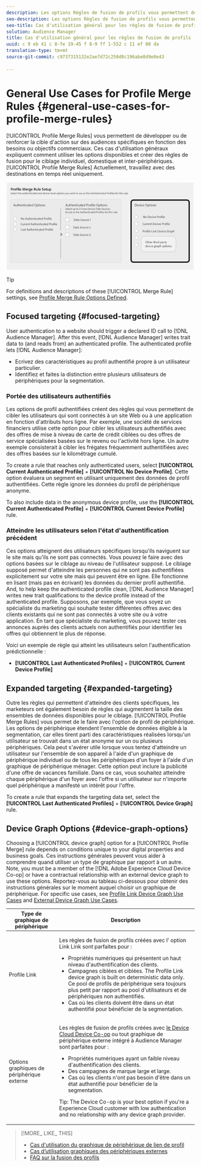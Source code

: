 ```yaml
---
description: Les options Règles de fusion de profils vous permettent de développer ou de renforcer la cible d'action sur des audiences spécifiques en fonction des besoins ou objectifs commerciaux. Ces cas d'utilisation généraux expliquent comment utiliser les options disponibles et créer des règles de fusion pour le ciblage individuel, domestique et inter-périphériques. Actuellement, les règles de fusion de profils fonctionnent avec les destinations en temps réel uniquement.
seo-description: Les options Règles de fusion de profils vous permettent de développer ou de renforcer la cible d'action sur des audiences spécifiques en fonction des besoins ou objectifs commerciaux. Ces cas d'utilisation généraux expliquent comment utiliser les options disponibles et créer des règles de fusion pour le ciblage individuel, domestique et inter-périphériques. Actuellement, les règles de fusion de profils fonctionnent avec les destinations en temps réel uniquement.
seo-title: Cas d'utilisation général pour les règles de fusion de profils
solution: Audience Manager
title: Cas d'utilisation général pour les règles de fusion de profils
uuid: c 9 eb 41 c 8-fe 19-45 f 8-9 ff 1-552 c 11 ef 08 da
translation-type: tm+mt
source-git-commit: c9737315132e2ae7d72c250d8c196abe8d9e0e43

---
```



# General Use Cases for Profile Merge Rules {#general-use-cases-for-profile-merge-rules}

[!UICONTROL Profile Merge Rules] vous permettent de développer ou de renforcer la cible d'action sur des audiences spécifiques en fonction des besoins ou objectifs commerciaux. Ces cas d'utilisation généraux expliquent comment utiliser les options disponibles et créer des règles de fusion pour le ciblage individuel, domestique et inter-périphériques. [!UICONTROL Profile Merge Rules] Actuellement, travaillez avec des destinations en temps réel uniquement.

![](assets/merge-rules-options.png)

>[!TIP]
>
>For definitions and descriptions of these [!UICONTROL Merge Rule] settings, see [Profile Merge Rule Options Defined](../../features/profile-merge-rules/merge-rule-definitions.md).

## Focused targeting {#focused-targeting}

User authentication to a website should trigger a declared ID call to [!DNL Audience Manager]. After this event, [!DNL Audience Manager] writes trait data to (and reads from) an authenticated profile. The authenticated profile lets [!DNL Audience Manager]:

* Ecrivez des caractéristiques au profil authentifié propre à un utilisateur particulier.
* Identifiez et faites la distinction entre plusieurs utilisateurs de périphériques pour la segmentation.

### Portée des utilisateurs authentifiés

Les options de profil authentifiées créent des règles qui vous permettent de cibler les utilisateurs qui sont connectés à un site Web ou à une application en fonction d'attributs hors ligne. Par exemple, une société de services financiers utilise cette option pour cibler les utilisateurs authentifiés avec des offres de mise à niveau de carte de crédit ciblées ou des offres de service spécialisées basées sur le revenu ou l'activité hors ligne. Un autre exemple consisterait à cibler les frégates fréquemment authentifiées avec des offres basées sur le kilométrage cumulé.

To create a rule that reaches only authenticated users, select **[!UICONTROL Current Authenticated Profile]** + **[!UICONTROL No Device Profile]**. Cette option évaluera un segment en utilisant uniquement des données de profil authentifiées. Cette règle ignore les données du profil de périphérique anonyme.

To also include data in the anonymous device profile, use the **[!UICONTROL Current Authenticated Profile]** + **[!UICONTROL Current Device Profile]** rule.

### Atteindre les utilisateurs selon l'état d'authentification précédent

Ces options atteignent des utilisateurs spécifiques lorsqu'ils naviguent sur le site mais qu'ils ne sont pas connectés. Vous pouvez le faire avec des options basées sur le ciblage au niveau de l'utilisateur supposé. Le ciblage supposé permet d'atteindre les personnes qui ne sont pas authentifiées explicitement sur votre site mais qui peuvent être en ligne. Elle fonctionne en lisant (mais pas en écrivant) les données du dernier profil authentifié. And, to help keep the authenticated profile clean, [!DNL Audience Manager] writes new trait qualifications to the device profile instead of the authenticated profile. Supposons, par exemple, que vous soyez un spécialiste du marketing qui souhaite tester différentes offres avec des clients existants qui ne sont pas connectés à votre site ou à votre application. En tant que spécialiste du marketing, vous pouvez tester ces annonces auprès des clients actuels non authentifiés pour identifier les offres qui obtiennent le plus de réponse.

Voici un exemple de règle qui atteint les utilisateurs selon l'authentification prédictionnelle :

* **[!UICONTROL Last Authenticated Profiles]** + **[!UICONTROL Current Device Profile]**

## Expanded targeting {#expanded-targeting}

Outre les règles qui permettent d'atteindre des clients spécifiques, les marketeurs ont également besoin de règles qui augmentent la taille des ensembles de données disponibles pour le ciblage. [!UICONTROL Profile Merge Rules] vous permet de le faire avec l'option de profil de périphérique. Les options de périphérique étendent l'ensemble de données éligible à la segmentation, car elles tirent parti des caractéristiques réalisées lorsqu'un utilisateur se trouvait dans un état anonyme sur un ou plusieurs périphériques. Cela peut s'avérer utile lorsque vous tentez d'atteindre un utilisateur sur l'ensemble de son appareil à l'aide d'un graphique de périphérique individuel ou de tous les périphériques d'un foyer à l'aide d'un graphique de périphérique ménager. Cette option peut inclure la publicité d'une offre de vacances familiale. Dans ce cas, vous souhaitez atteindre chaque périphérique d'un foyer avec l'offre si un utilisateur sur n'importe quel périphérique a manifesté un intérêt pour l'offre.

To create a rule that expands the targeting data set, select the **[!UICONTROL Last Authenticated Profiles]** + **[!UICONTROL Device Graph]** rule.

<!-- 

<p>Rules that use the device graph option extend your data set even further. With the device graph option, <span class="keyword"> Audience Manager</span> relies on the device profiles aggregated from the last 3 devices that a visitor used for authentication to your site. The device graph rules include: </p> 
<p> 
 <ul id="ul_3008B6AF16EC408F98EC4088111281FB"> 
  <li id="li_FA2087F1ED454CD0B9E09656B79ED23B"> <b><span class="uicontrol"> Current Authenticated Profiles</span></b> + <b><span class="uicontrol"> Profile Merge Device Graph</span></b> or a Co-op device graph option </li> 
  <li id="li_001A8DB517CB4EE394DBD530F2080FD5"> <b><span class="uicontrol"> Last Authenticated Profiles</span></b> + <b><span class="uicontrol"> Profile Merge Device Graph</span></b> or a Co-op device graph option </li> 
 </ul> </p> 
<p> 
 <note type="tip">
  Create a simple rule with 
  <b><span class="uicontrol"> No Authenticated Profile</span></b> + 
  <b><span class="uicontrol"> Current Device Profile</span></b> when you're still developing a strategy and are unsure about which options to choose or if your site doesn't use authentication. 
 </note> </p>

 -->

## Device Graph Options {#device-graph-options}

Choosing a [!UICONTROL device graph] option for a [!UICONTROL Profile Merge] rule depends on conditions unique to your digital properties and business goals. Ces instructions générales peuvent vous aider à comprendre quand utiliser un type de graphique par rapport à un autre. Note, you must be a member of the [!DNL Adobe Experience Cloud Device Co-op] or have a contractual relationship with an external device graph to use these options. Reportez-vous au tableau ci-dessous pour obtenir des instructions générales sur le moment auquel choisir un graphique de périphérique. For specific use cases, see [Profile Link Device Graph Use Cases](../../features/profile-merge-rules/profile-link-use-case.md) and [External Device Graph Use Cases](../../features/profile-merge-rules/external-graph-use-cases.md).

<table id="table_66D9152D4FF040A186003272D456625D"> 
 <thead> 
  <tr> 
   <th colname="col1" class="entry"> Type de graphique de périphérique </th> 
   <th colname="col2" class="entry"> Description </th> 
  </tr>
 </thead>
 <tbody> 
  <tr> 
   <td colname="col1"> <p><span class="wintitle"> Profile Link</span> </p> </td> 
   <td colname="col2"> <p><span class="wintitle"> Les règles de fusion</span> de profils créées avec l' <span class="wintitle"> option Link Link</span> sont parfaites pour : </p> <p> 
     <ul id="ul_FF44FA894BB2448887C8EDA9C8407EF9"> 
      <li id="li_E22505210C664FE6A9AA7C61244B36DA">Propriétés numériques qui présentent un haut niveau d'authentification des clients. </li> 
      <li id="li_BE7112EE611E4DEB95B5C0A2852BFA97">Campagnes ciblées et ciblées. The <span class="wintitle"> Profile Link</span> device graph is built on deterministic data only. Ce pool de profils de périphérique sera toujours plus petit par rapport au pool d'utilisateurs et de périphériques non authentifiés. </li> 
      <li id="li_5FD9E936A72A4EFE80E694FA2E08E385">Cas où les clients doivent être dans un état authentifié pour bénéficier de la segmentation. </li> 
     </ul> </p> </td> 
  </tr> 
  <tr> 
   <td colname="col1"> <p>Options graphiques de périphérique externe </p> </td> 
   <td colname="col2"> <p><span class="wintitle"> Les règles de fusion</span> de profils créées avec <a href="https://marketing.adobe.com/resources/help/en_US/mcdc/" format="https" scope="external"> le Device Cloud Device Co-op</a> ou tout graphique de périphérique externe intégré <span class="keyword"> à Audience Manager</span> sont parfaites pour : </p> <p> 
     <ul id="ul_D76D773988604A619FA4A3BF37F910F0"> 
      <li id="li_969A0755A9E34CBEB2F7331C137B9A26">Propriétés numériques ayant un faible niveau d'authentification des clients. </li> 
      <li id="li_AC78C8B4AD5340FFAC44FE851096C6A6">Des campagnes de marque large et large. </li> 
      <li id="li_14AEC54CE34440889A3A36324EC6F497">Cas où les clients n'ont pas besoin d'être dans un état authentifié pour bénéficier de la segmentation. </li> 
     </ul> </p> <p> <p>Tip: The <span class="keyword"> Device Co-op</span> is your best option if you're a <span class="keyword"> Experience Cloud</span> customer with low authentication and no relationship with any device graph provider. </p> </p> </td> 
  </tr> 
 </tbody> 
</table>

>[!MORE_ LIKE_ THIS]
>
>* [Cas d'utilisation du graphique de périphérique de lien de profil](../../features/profile-merge-rules/profile-link-use-case.md)
>* [Cas d’utilisation graphiques des périphériques externes](../../features/profile-merge-rules/external-graph-use-cases.md)
>* [FAQ sur la fusion des profils](../../faq/faq-profile-merge.md)

